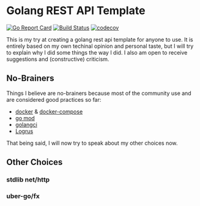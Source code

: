# Golang REST API Template

[![Go Report Card](https://goreportcard.com/badge/github.com/PFadel/golang-restapi-template)](https://goreportcard.com/report/github.com/PFadel/golang-restapi-template)
[![Build Status](https://travis-ci.com/PFadel/golang-restapi-template.svg?branch=main)](https://travis-ci.com/PFadel/golang-restapi-template)
[![codecov](https://codecov.io/gh/PFadel/golang-restapi-template/branch/main/graph/badge.svg?token=0NX7BIMV7U)](https://codecov.io/gh/PFadel/golang-restapi-template)

This is my try at creating a golang rest api template for anyone to use. It is entirely based on my own techinal opinion and personal taste, but I will try to explain why I did some things the way I did. I also am open to receive suggestions and (constructive) criticism.

## No-Brainers

Things I believe are no-brainers because most of the community use and are considered good practices so far:

- [docker](https://www.docker.com/) & [docker-compose](https://docs.docker.com/compose/install/)
- [go mod](https://golang.org/ref/mod)
- [golangci](https://github.com/golangci/golangci-lint)
- [Logrus](https://github.com/sirupsen/logrus)

That being said, I will now try to speak about my other choices now.

## Other Choices

### stdlib net/http

### uber-go/fx
